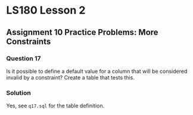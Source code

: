 # LS180 Lesson 2

## Assignment 10 Practice Problems: More Constraints

### Question 17

Is it possible to define a default value for a column that will be considered
invalid by a constraint? Create a table that tests this.

### Solution

Yes, see `q17.sql` for the table definition.
